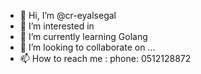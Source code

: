 - 👋 Hi, I’m @cr-eyalsegal
- 👀 I’m interested in 
- 🌱 I’m currently learning Golang
- 💞️ I’m looking to collaborate on ...
- 📫 How to reach me :
phone: 0512128872

<!---
cr-eyalsegal/cr-eyalsegal is a ✨ special ✨ repository because its `README.md` (this file) appears on your GitHub profile.
You can click the Preview link to take a look at your changes.
--->
